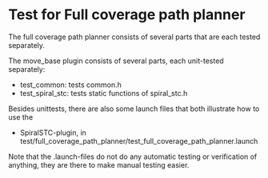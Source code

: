 Test for Full coverage path planner
===================================

The full coverage path planner consists of several parts that are each tested separately.

The move_base plugin consists of several parts, each unit-tested separately:
- test_common: tests common.h
- test_spiral_stc: tests static functions of spiral_stc.h

Besides unittests, there are also some launch files that both illustrate how to use the
- SpiralSTC-plugin, in test/full_coverage_path_planner/test_full_coverage_path_planner.launch

Note that the .launch-files do not do any automatic testing or verification of anything,
they are there to make manual testing easier.
